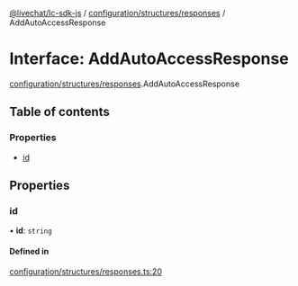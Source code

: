 [@livechat/lc-sdk-js](../README.md) / [configuration/structures/responses](../modules/configuration_structures_responses.md) / AddAutoAccessResponse

# Interface: AddAutoAccessResponse

[configuration/structures/responses](../modules/configuration_structures_responses.md).AddAutoAccessResponse

## Table of contents

### Properties

- [id](configuration_structures_responses.AddAutoAccessResponse.md#id)

## Properties

### id

• **id**: `string`

#### Defined in

[configuration/structures/responses.ts:20](https://github.com/livechat/lc-sdk-js/blob/a921f8a/src/configuration/structures/responses.ts#L20)
